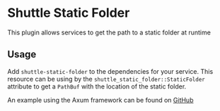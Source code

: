 # Shuttle Static Folder
This plugin allows services to get the path to a static folder at runtime

## Usage
Add `shuttle-static-folder` to the dependencies for your service. This resource can be using by the `shuttle_static_folder::StaticFolder` attribute to get a `PathBuf` with the location of the static folder.

An example using the Axum framework can be found on [GitHub](https://github.com/shuttle-hq/examples/tree/main/axum/websocket)
